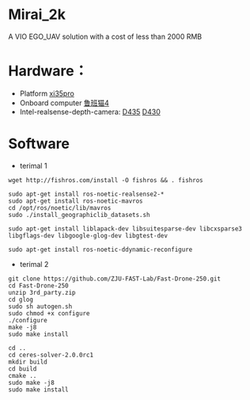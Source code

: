 # Mirai_2k
A VIO EGO_UAV solution with a cost of less than 2000 RMB
# Hardware：
* Platform
[xi35pro](https://oddityrc.com/collections/xi35pro?sort_by=manual&filter.p.tag=xi35pro)
* Onboard computer
[鲁班猫4](https://doc.embedfire.com/products/link/zh/latest/linux/ebf_lubancat.html)
* Intel-realsense-depth-camera:
[D435](https://www.intel.cn/content/www/cn/zh/products/sku/128255/intel-realsense-depth-camera-d435/specifications.html)
[D430](https://www.intel.cn/content/www/cn/zh/products/sku/98320/intel-realsense-depth-module-d430/specifications.html)
# Software
* terimal 1
```
wget http://fishros.com/install -O fishros && . fishros
```
```
sudo apt-get install ros-noetic-realsense2-*
sudo apt-get install ros-noetic-mavros
cd /opt/ros/noetic/lib/mavros
sudo ./install_geographiclib_datasets.sh
```
```
sudo apt-get install liblapack-dev libsuitesparse-dev libcxsparse3 libgflags-dev libgoogle-glog-dev libgtest-dev
```
```
sudo apt-get install ros-noetic-ddynamic-reconfigure
```
* terimal 2
```
git clone https://github.com/ZJU-FAST-Lab/Fast-Drone-250.git
cd Fast-Drone-250
unzip 3rd_party.zip 
cd glog
sudo sh autogen.sh
sudo chmod +x configure
./configure
make -j8
sudo make install
```
```
cd ..
cd ceres-solver-2.0.0rc1
mkdir build
cd build
cmake ..
sudo make -j8
sudo make install
```
